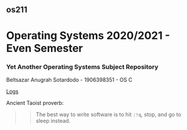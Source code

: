 ## os211
# Operating Systems 2020/2021 - Even Semester
### Yet Another Operating Systems Subject Repository

Beltsazar Anugrah Sotardodo - 1906398351 - OS C

[Logs](https://bltszr.github.io/os211/TXT/mylog.txt)

Ancient Taoist proverb:
>> The best way to write software is to hit ```:!q```, stop, and go to sleep instead.